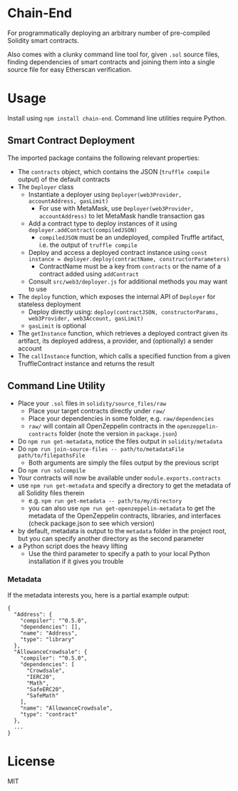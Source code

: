 # Chain-End
For programmatically deploying an arbitrary number of pre-compiled Solidity smart contracts.

Also comes with a clunky command line tool for, given `.sol` source files, finding dependencies of smart contracts and joining them into a single source file for easy Etherscan verification.

# Usage

Install using `npm install chain-end`. Command line utilities require Python.

## Smart Contract Deployment

The imported package contains the following relevant properties:
- The `contracts` object, which contains the JSON (`truffle compile` output) of the default contracts
- The `Deployer` class
    - Instantiate a deployer using `Deployer(web3Provider, accountAddress, gasLimit)`
        - For use with MetaMask, use `Deployer(web3Provider, accountAddress)` to let MetaMask handle transaction gas
    - Add a contract type to deploy instances of it using `deployer.addContract(compiledJSON)`
        - `compiledJSON` must be an undeployed, compiled Truffle artifact, i.e. the output of `truffle compile`
    - Deploy and access a deployed contract instance using `const instance = deployer.deploy(contractName, constructorParameters)`
        - ContractName must be a key from `contracts` or the name of a contract added using `addContract`
    - Consult `src/web3/deployer.js` for additional methods you may want to use
- The `deploy` function, which exposes the internal API of `Deployer` for stateless deployment
    - Deploy directly using: `deploy(contractJSON, constructorParams, web3Provider, web3Account, gasLimit)`
    - `gasLimit` is optional
- The `getInstance` function, which retrieves a deployed contract given its artifact, its deployed address, a provider, and (optionally) a sender account
- The `callInstance` function, which calls a specified function from a given TruffleContract instance and returns the result

## Command Line Utility

- Place your `.sol` files in `solidity/source_files/raw`
    - Place your target contracts directly under `raw/`
    - Place your dependencies in some folder, e.g. `raw/dependencies`
    - `raw/` will contain all OpenZeppelin contracts in the `openzeppelin-contracts` folder (note the version in `package.json`)
- Do `npm run get-metadata`, notice the files output in `solidity/metadata`
- Do `npm run join-source-files -- path/to/metadataFile path/to/filepathsFile`
    - Both arguments are simply the files output by the previous script
- Do `npm run solcompile`
- Your contracts will now be available under `module.exports.contracts`
- use `npm run get-metadata` and specify a directory to get the metadata of all
  Solidity files therein
  - e.g. `npm run get-metadata -- path/to/my/directory`
  - you can also use `npm run get-openzeppelin-metadata` to get the metadata of
    the OpenZeppelin contracts, libraries, and interfaces (check package.json
    to see which version)
- by default, metadata is output to the `metadata` folder in the project root, but
  you can specify another directory as the second parameter
- a Python script does the heavy lifting
  - Use the third parameter to specify a
    path to your local Python installation if it gives you trouble

### Metadata

If the metadata interests you, here is a partial example output:
```
{
  "Address": {
    "compiler": "^0.5.0",
    "dependencies": [],
    "name": "Address",
    "type": "library"
  },
  "AllowanceCrowdsale": {
    "compiler": "^0.5.0",
    "dependencies": [
      "Crowdsale",
      "IERC20",
      "Math",
      "SafeERC20",
      "SafeMath"
    ],
    "name": "AllowanceCrowdsale",
    "type": "contract"
  },
  ...
}
```
    
# License
MIT
